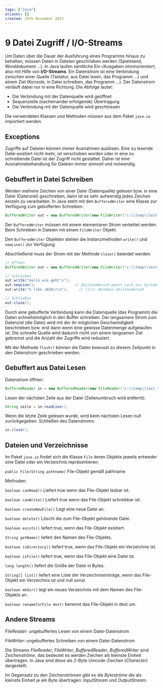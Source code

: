 ```yaml
---
tags: ["Java"]
aliases: []
created: 29th November 2022
---
```


# 9 Datei Zugriff / I/O-Streams

Um Daten über die Dauer der Ausführung eines Programms hinaus zu behalten, müssen Daten in Dateien geschrieben werden (Spielstand, Worddokument …). In Java laufen sämtliche Ein-/Ausgaben *stromorientiert*, also mit Hilfe von **I/O-Streams**. Ein Datenstrom ist eine Verbindung zwischen einer Quelle (Tastatur, aus Datei lesen, das Programm …) und einem Ziel (Konsole, in Datei schreiben, das Programm …). Der Datenstrom verläuft dabei nur in eine Richtung. Die Abfolge lautet:

- Die Verbindung mit der Datenquelle wird geöffnet
- Sequenzielle (nacheinander erfolgende) Übertragung
- Die Verbindung mit der Datenquelle wird geschlossen

Die verwendeten Klassen und Methoden müssen aus dem Paket `java.io` importiert werden.

## Exceptions

Zugriffe auf Dateien können immer Ausnahmen auslösen. Eine zu lesende Datei existiert nicht mehr, ist verschoben worden oder in eine zu schreibende Datei ist der Zugriff nicht gestattet. Daher ist eine Ausnahmebehandlung für Dateien immer sinnvoll und notwendig. 

## Gebuffert in Datei Schreiben

Werden mehrere Zeichen von einer Datei (Datenquelle) gelesen bzw. in eine Datei (Datenziel) geschrieben, dann ist es sehr aufwendig jedes Zeichen einzeln zu verarbeiten. In Java steht mit den `BufferedWriter` eine Klasse zur Verfügung zum gebufferten Schreiben:

```java
BufferedWriter out = new BufferedWriter(new FileWriter("c:\\temp\\test.txt"));	// oder "c:/temp/test.txt"
```

Der `BufferedWriter` müssen mit einem elementaren Strom verkettet werden. Beim Schreiben in Dateien mit einem `FileWriter` Objekt.

Den `BufferedWriter` Objekten stehen die Instanzmethoden `write()` und `newLine()` zur Verfügung.

Abschließend muss der Strom mit der Methode `close()` beendet werden:

```java
// Öffnen
BufferedWriter out = new BufferedWriter(new FileWriter("c:\\temp\\test.txt"));	// oder "c:/temp/test.txt"

// Schreiben
out.write("Hallo wie geht's");
out.newLine();					// Zeilenumbruch passt sich ans System an
out.write("I like JAVA\r\n");	  // \r\n: Windows-Zeilenumbruch

// Schließen
out.close();
```

Durch eine gebufferte Verbindung kann die Datenquelle (das Programm) die Daten schnellstmöglich in den Buffer schreiben. Der langsamere Strom zum Datenziel (die Datei) wird mit der ihr möglichen Geschwindigkeit beschrieben bzw. erst dann wenn eine gewisse Datenmenge aufgelaufen ist. Die schnelle Quelle wird dadurch nicht von einem langsamen Ziel gebremst und die Anzahl der Zugriffe wird reduziert.

Mit der Methode `flush()` können die Daten bewusst zu diesem Zeitpunkt in den Datenstrom geschrieben werden.

## Gebuffert aus Datei Lesen

Datenstrom öffnen:

```java
BufferedReader in = new BufferedReader(new FileReader("c:\\temp\\test.txt"));	// oder "c:/temp/test.txt"
```

Lesen der nächsten Zeile aus der Datei (Zeilenumbruch wird entfernt):

```java
String zeile = in.readLine();
```

Wenn die letzte Zeile gelesen wurde, wird beim nächsten Lesen null zurückgegeben. Schließen des Datenstroms:

```java
in.close();
```

## Dateien und Verzeichnisse

Im Paket `java.io` findet sich die Klasse `File` deren Objekte jeweils entweder eine Datei oder ein Verzeichnis repräsentieren:

`public File(String pathname)`	File-Objekt gemäß pathname

Methoden:

`boolean canRead()`				Liefert true wenn das File-Objekt lesbar ist.

`boolean canWrite()`				Liefert true wenn das File-Objekt schreibbar ist.

`boolean createNewFile()`			Legt eine neue Datei an.

`boolean delete()`				Löscht die zum File-Objekt gehörende Datei.

`boolean exists()`				liefert true, wenn das File-Objekt existiert.

`String getName()`				liefert den Namen des File-Objekts.

`boolean isDirectory()`			liefert true, wenn das File-Objekt ein Verzeichnis ist.

`boolean isFile()`				liefert true, wenn das File-Objekt eine Datei ist.

`long length()`					liefert die Größe der Datei in Bytes.

`String[] list()`				liefert eine Liste der Verzeichniseinträge, wenn das File-Objekt ein Verzeichnis ist und null sonst.

`boolean mkdir()`				legt ein neues Verzeichnis mit dem Namen des File-Objekts an.

`boolean renameTo(File dest)`		benennt das File-Objekt in dest um.

## Andere Streams

*FileReader*: ungebuffertes Lesen von einem Datei-Datenstrom

*FileWriter*: ungebuffertes Schreiben von einem Datei-Datenstrom

Die Streams *FileReader*, *FileWriter*, *BufferedReader*, *BufferedWriter* sind *Zeichenströme*, das bedeutet es werden Zeichen als kleinste Einheit übertragen. In Java sind diese als 2-Byte Unicode-Zeichen (*Character*) dargestellt.

Im Gegensatz zu den Zeichenströmen gibt es die *Byteströme* die als kleinste Einheit je ein Byte übertragen: *InputStream* und *OutputStream*.